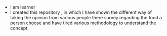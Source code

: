 - I am learner
- I created this repository , in which I have shown the different way of taking the opinion from various
  people there survey regarding the food a person choose and have tired various methodology to understand the concept.
